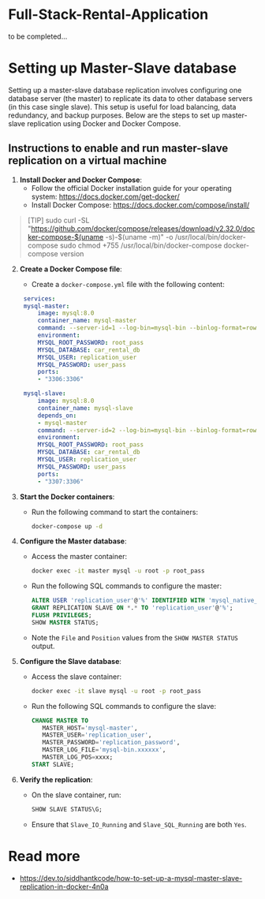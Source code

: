 # Full-Stack-Rental-Application
to be completed...

# Setting up Master-Slave database
Setting up a master-slave database replication involves configuring one database server (the master) to replicate its data to other database servers (in this case single slave). This setup is useful for load balancing, data redundancy, and backup purposes. Below are the steps to set up master-slave replication using Docker and Docker Compose.

## Instructions to enable and run master-slave replication on a virtual machine

1. **Install Docker and Docker Compose**:
   - Follow the official Docker installation guide for your operating system: https://docs.docker.com/get-docker/
   - Install Docker Compose: https://docs.docker.com/compose/install/

> [TIP]
> sudo curl -SL "https://github.com/docker/compose/releases/download/v2.32.0/docker-compose-$(uname -s)-$(uname -m)" -o /usr/local/bin/docker-compose
> sudo chmod +755 /usr/local/bin/docker-compose
> docker-compose version

2. **Create a Docker Compose file**:
   - Create a `docker-compose.yml` file with the following content:
   ```yaml
    services:
    mysql-master:
        image: mysql:8.0
        container_name: mysql-master
        command: --server-id=1 --log-bin=mysql-bin --binlog-format=row
        environment:
        MYSQL_ROOT_PASSWORD: root_pass
        MYSQL_DATABASE: car_rental_db
        MYSQL_USER: replication_user
        MYSQL_PASSWORD: user_pass
        ports:
        - "3306:3306"

    mysql-slave:
        image: mysql:8.0
        container_name: mysql-slave
        depends_on:
        - mysql-master
        command: --server-id=2 --log-bin=mysql-bin --binlog-format=row
        environment:
        MYSQL_ROOT_PASSWORD: root_pass
        MYSQL_DATABASE: car_rental_db
        MYSQL_USER: replication_user
        MYSQL_PASSWORD: user_pass
        ports:
        - "3307:3306"
   ```

3. **Start the Docker containers**:
   - Run the following command to start the containers:
     ```sh
     docker-compose up -d
     ```

4. **Configure the Master database**:
   - Access the master container:
     ```sh
     docker exec -it master mysql -u root -p root_pass
     ```
   - Run the following SQL commands to configure the master:
     ```sql
     ALTER USER 'replication_user'@'%' IDENTIFIED WITH 'mysql_native_password' BY 'replication_password';
     GRANT REPLICATION SLAVE ON *.* TO 'replication_user'@'%';
     FLUSH PRIVILEGES;
     SHOW MASTER STATUS;
     ```
   - Note the `File` and `Position` values from the `SHOW MASTER STATUS` output.

5. **Configure the Slave database**:
   - Access the slave container:
     ```sh
     docker exec -it slave mysql -u root -p root_pass
     ```
   - Run the following SQL commands to configure the slave:
     ```sql
     CHANGE MASTER TO
        MASTER_HOST='mysql-master',
        MASTER_USER='replication_user',
        MASTER_PASSWORD='replication_password',
        MASTER_LOG_FILE='mysql-bin.xxxxxx',
        MASTER_LOG_POS=xxxx;
     START SLAVE;
     ```

6. **Verify the replication**:
   - On the slave container, run:
     ```sql
     SHOW SLAVE STATUS\G;
     ```
   - Ensure that `Slave_IO_Running` and `Slave_SQL_Running` are both `Yes`.

# Read more
- https://dev.to/siddhantkcode/how-to-set-up-a-mysql-master-slave-replication-in-docker-4n0a